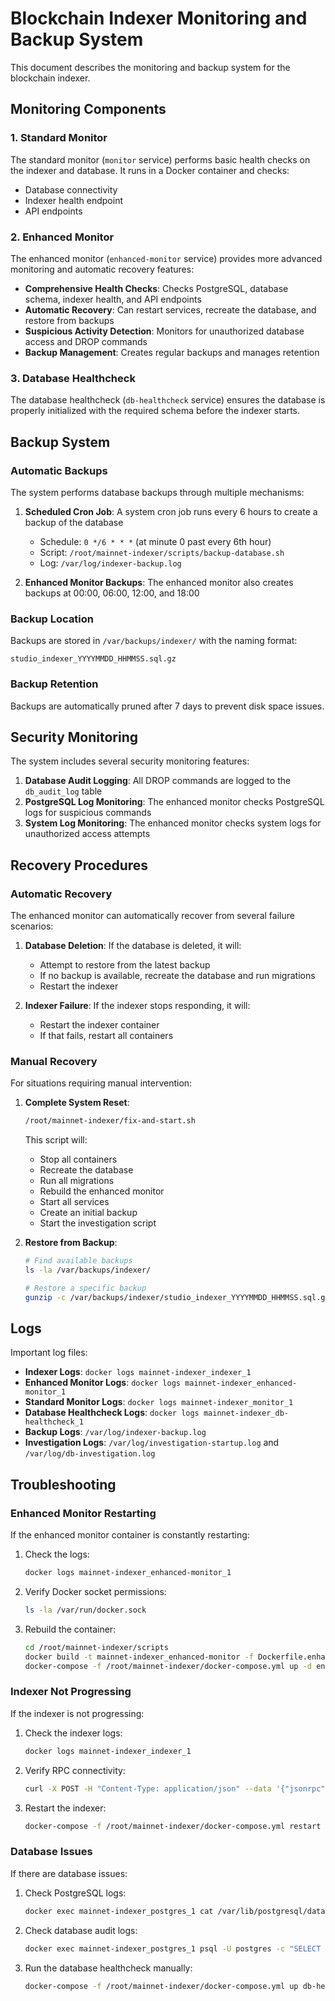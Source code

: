 # Blockchain Indexer Monitoring and Backup System

This document describes the monitoring and backup system for the blockchain indexer.

## Monitoring Components

### 1. Standard Monitor

The standard monitor (`monitor` service) performs basic health checks on the indexer and database. It runs in a Docker container and checks:

- Database connectivity
- Indexer health endpoint
- API endpoints

### 2. Enhanced Monitor

The enhanced monitor (`enhanced-monitor` service) provides more advanced monitoring and automatic recovery features:

- **Comprehensive Health Checks**: Checks PostgreSQL, database schema, indexer health, and API endpoints
- **Automatic Recovery**: Can restart services, recreate the database, and restore from backups
- **Suspicious Activity Detection**: Monitors for unauthorized database access and DROP commands
- **Backup Management**: Creates regular backups and manages retention

### 3. Database Healthcheck

The database healthcheck (`db-healthcheck` service) ensures the database is properly initialized with the required schema before the indexer starts.

## Backup System

### Automatic Backups

The system performs database backups through multiple mechanisms:

1. **Scheduled Cron Job**: A system cron job runs every 6 hours to create a backup of the database
   - Schedule: `0 */6 * * *` (at minute 0 past every 6th hour)
   - Script: `/root/mainnet-indexer/scripts/backup-database.sh`
   - Log: `/var/log/indexer-backup.log`

2. **Enhanced Monitor Backups**: The enhanced monitor also creates backups at 00:00, 06:00, 12:00, and 18:00

### Backup Location

Backups are stored in `/var/backups/indexer/` with the naming format:
```
studio_indexer_YYYYMMDD_HHMMSS.sql.gz
```

### Backup Retention

Backups are automatically pruned after 7 days to prevent disk space issues.

## Security Monitoring

The system includes several security monitoring features:

1. **Database Audit Logging**: All DROP commands are logged to the `db_audit_log` table
2. **PostgreSQL Log Monitoring**: The enhanced monitor checks PostgreSQL logs for suspicious commands
3. **System Log Monitoring**: The enhanced monitor checks system logs for unauthorized access attempts

## Recovery Procedures

### Automatic Recovery

The enhanced monitor can automatically recover from several failure scenarios:

1. **Database Deletion**: If the database is deleted, it will:
   - Attempt to restore from the latest backup
   - If no backup is available, recreate the database and run migrations
   - Restart the indexer

2. **Indexer Failure**: If the indexer stops responding, it will:
   - Restart the indexer container
   - If that fails, restart all containers

### Manual Recovery

For situations requiring manual intervention:

1. **Complete System Reset**:
   ```bash
   /root/mainnet-indexer/fix-and-start.sh
   ```
   This script will:
   - Stop all containers
   - Recreate the database
   - Run all migrations
   - Rebuild the enhanced monitor
   - Start all services
   - Create an initial backup
   - Start the investigation script

2. **Restore from Backup**:
   ```bash
   # Find available backups
   ls -la /var/backups/indexer/
   
   # Restore a specific backup
   gunzip -c /var/backups/indexer/studio_indexer_YYYYMMDD_HHMMSS.sql.gz | docker exec -i mainnet-indexer_postgres_1 psql -U postgres -d studio_indexer
   ```

## Logs

Important log files:

- **Indexer Logs**: `docker logs mainnet-indexer_indexer_1`
- **Enhanced Monitor Logs**: `docker logs mainnet-indexer_enhanced-monitor_1`
- **Standard Monitor Logs**: `docker logs mainnet-indexer_monitor_1`
- **Database Healthcheck Logs**: `docker logs mainnet-indexer_db-healthcheck_1`
- **Backup Logs**: `/var/log/indexer-backup.log`
- **Investigation Logs**: `/var/log/investigation-startup.log` and `/var/log/db-investigation.log`

## Troubleshooting

### Enhanced Monitor Restarting

If the enhanced monitor container is constantly restarting:

1. Check the logs:
   ```bash
   docker logs mainnet-indexer_enhanced-monitor_1
   ```

2. Verify Docker socket permissions:
   ```bash
   ls -la /var/run/docker.sock
   ```

3. Rebuild the container:
   ```bash
   cd /root/mainnet-indexer/scripts
   docker build -t mainnet-indexer_enhanced-monitor -f Dockerfile.enhanced-monitor .
   docker-compose -f /root/mainnet-indexer/docker-compose.yml up -d enhanced-monitor
   ```

### Indexer Not Progressing

If the indexer is not progressing:

1. Check the indexer logs:
   ```bash
   docker logs mainnet-indexer_indexer_1
   ```

2. Verify RPC connectivity:
   ```bash
   curl -X POST -H "Content-Type: application/json" --data '{"jsonrpc":"2.0","method":"eth_blockNumber","params":[],"id":1}' https://mainnet.studio-blockchain.com
   ```

3. Restart the indexer:
   ```bash
   docker-compose -f /root/mainnet-indexer/docker-compose.yml restart indexer
   ```

### Database Issues

If there are database issues:

1. Check PostgreSQL logs:
   ```bash
   docker exec mainnet-indexer_postgres_1 cat /var/lib/postgresql/data/log/postgresql-$(date +%Y-%m-%d).log
   ```

2. Check database audit logs:
   ```bash
   docker exec mainnet-indexer_postgres_1 psql -U postgres -c "SELECT * FROM db_audit_log ORDER BY event_time DESC LIMIT 10;"
   ```

3. Run the database healthcheck manually:
   ```bash
   docker-compose -f /root/mainnet-indexer/docker-compose.yml up db-healthcheck
